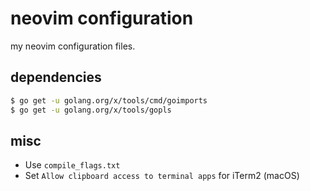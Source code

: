 # neovim configuration

my neovim configuration files.

## dependencies

```sh
$ go get -u golang.org/x/tools/cmd/goimports
$ go get -u golang.org/x/tools/gopls
```

## misc

- Use `compile_flags.txt`
- Set `Allow clipboard access to terminal apps` for iTerm2 (macOS)
